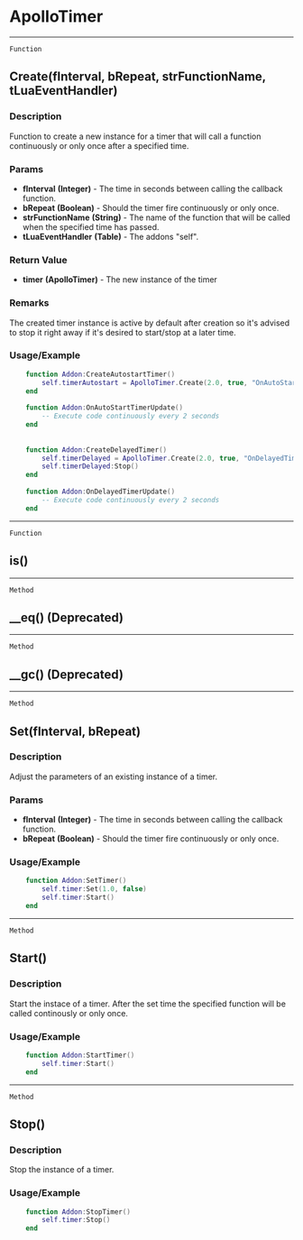ApolloTimer
===========

------------------------------------------------------------------------

`Function`

Create(fInterval, bRepeat, strFunctionName, tLuaEventHandler)
--------

### Description

Function to create a new instance for a timer that will call a function continuously or only once after a specified time.

### Params
-   **fInterval** **(Integer)** - The time in seconds between calling the callback function.
-   **bRepeat** **(Boolean)** - Should the timer fire continuously or only once.
-   **strFunctionName** **(String)** - The name of the function that
    will be called when the specified time has passed.
-   **tLuaEventHandler** **(Table)** - The addons "self".

### Return Value
-  **timer** **(ApolloTimer)** - The new instance of the timer

### Remarks

The created timer instance is active by default after creation so it's advised to stop it right away if it's desired to start/stop at a later time.

### Usage/Example

```lua
    function Addon:CreateAutostartTimer()
        self.timerAutostart = ApolloTimer.Create(2.0, true, "OnAutoStartTimerUpdate", self)
    end
    
    function Addon:OnAutoStartTimerUpdate()
        -- Execute code continuously every 2 seconds
    end
    
    
    function Addon:CreateDelayedTimer()
        self.timerDelayed = ApolloTimer.Create(2.0, true, "OnDelayedTimerUpdate", self)
        self.timerDelayed:Stop()
    end
    
    function Addon:OnDelayedTimerUpdate()
        -- Execute code continuously every 2 seconds
    end
```
------------------------------------------------------------------------

`Function`

is()
----

------------------------------------------------------------------------

`Method`

\_\_eq() (Deprecated)
---------------------

------------------------------------------------------------------------

`Method`

\_\_gc() (Deprecated)
---------------------

------------------------------------------------------------------------

`Method`

Set(fInterval, bRepeat)
-----

### Description

Adjust the parameters of an existing instance of a timer.

### Params
-   **fInterval** **(Integer)** - The time in seconds between calling the callback function.
-   **bRepeat** **(Boolean)** - Should the timer fire continuously or only once.

### Usage/Example

```lua
    function Addon:SetTimer()
        self.timer:Set(1.0, false)
        self.timer:Start()
    end
```
------------------------------------------------------------------------

`Method`

Start()
-------

### Description

Start the instace of a timer. After the set time the specified function will be called continously or only once.

### Usage/Example

```lua
    function Addon:StartTimer()
        self.timer:Start()
    end
```
------------------------------------------------------------------------

`Method`

Stop()
------

### Description

Stop the instance of a timer.

### Usage/Example

```lua
    function Addon:StopTimer()
        self.timer:Stop()
    end
```
